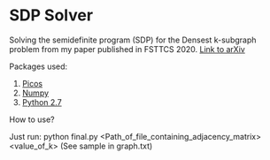 # SDP Solver

Solving the semidefinite program (SDP) for the Densest k-subgraph problem from my paper published in FSTTCS 2020. [Link to arXiv](https://arxiv.org/pdf/2004.13978.pdf)

Packages used:
1) [Picos](https://picos-api.gitlab.io/picos/)
2) [Numpy](https://numpy.org/)
3) [Python 2.7](https://www.python.org/)

How to use?

Just run: python final.py <Path_of_file_containing_adjacency_matrix> <value_of_k> (See sample in graph.txt)